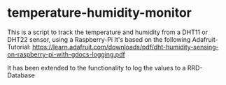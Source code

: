 temperature-humidity-monitor
============================
This is a script to track the temperature and humidity from a DHT11 or DHT22 sensor, using a Raspberry-Pi
It's based on the following Adafruit-Tutorial:
https://learn.adafruit.com/downloads/pdf/dht-humidity-sensing-on-raspberry-pi-with-gdocs-logging.pdf

It has been extended to the functionality to log the values to a RRD-Database
